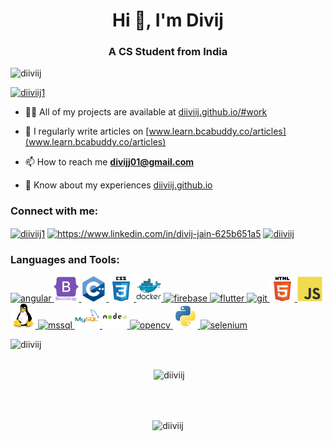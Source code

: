 <h1 align="center">Hi 👋, I'm Divij</h1>
<h3 align="center">A CS Student from India</h3>

<p align="left"> <img src="https://komarev.com/ghpvc/?username=diiviij&label=Profile%20views&color=0e75b6&style=flat" alt="diiviij" /> </p>

<p align="left"> <a href="https://twitter.com/diiviij1" target="blank"><img src="https://img.shields.io/twitter/follow/diiviij1?logo=twitter&style=for-the-badge" alt="diiviij1" /></a> </p>

- 👨‍💻 All of my projects are available at [diiviij.github.io/#work](diiviij.github.io/#work)

- 📝 I regularly write articles on [www.learn.bcabuddy.co/articles](www.learn.bcabuddy.co/articles)

- 📫 How to reach me **divijj01@gmail.com**

- 📄 Know about my experiences [diiviij.github.io](diiviij.github.io)

<h3 align="left">Connect with me:</h3>
<p align="left">
<a href="https://twitter.com/diiviij1" target="blank"><img align="center" src="https://raw.githubusercontent.com/rahuldkjain/github-profile-readme-generator/master/src/images/icons/Social/twitter.svg" alt="diiviij1" height="30" width="40" /></a>
<a href="https://linkedin.com/in/divij-jain-625b651a5" target="blank"><img align="center" src="https://raw.githubusercontent.com/rahuldkjain/github-profile-readme-generator/master/src/images/icons/Social/linked-in-alt.svg" alt="https://www.linkedin.com/in/divij-jain-625b651a5" height="30" width="40" /></a>
<a href="https://instagram.com/diiviij" target="blank"><img align="center" src="https://raw.githubusercontent.com/rahuldkjain/github-profile-readme-generator/master/src/images/icons/Social/instagram.svg" alt="diiviij" height="30" width="40" /></a>
</p>






<h3 align="left">Languages and Tools:</h3>
<p align="left"> <a href="https://angular.io" target="_blank"> <img src="https://angular.io/assets/images/logos/angular/angular.svg" alt="angular" width="40" height="40"/> </a> <a href="https://getbootstrap.com" target="_blank"> <img src="https://raw.githubusercontent.com/devicons/devicon/master/icons/bootstrap/bootstrap-plain-wordmark.svg" alt="bootstrap" width="40" height="40"/> </a> <a href="https://www.w3schools.com/cpp/" target="_blank"> <img src="https://raw.githubusercontent.com/devicons/devicon/master/icons/cplusplus/cplusplus-original.svg" alt="cplusplus" width="40" height="40"/> </a> <a href="https://www.w3schools.com/css/" target="_blank"> <img src="https://raw.githubusercontent.com/devicons/devicon/master/icons/css3/css3-original-wordmark.svg" alt="css3" width="40" height="40"/> </a> <a href="https://www.docker.com/" target="_blank"> <img src="https://raw.githubusercontent.com/devicons/devicon/master/icons/docker/docker-original-wordmark.svg" alt="docker" width="40" height="40"/> </a> <a href="https://firebase.google.com/" target="_blank"> <img src="https://www.vectorlogo.zone/logos/firebase/firebase-icon.svg" alt="firebase" width="40" height="40"/> </a> <a href="https://flutter.dev" target="_blank"> <img src="https://www.vectorlogo.zone/logos/flutterio/flutterio-icon.svg" alt="flutter" width="40" height="40"/> </a> <a href="https://git-scm.com/" target="_blank"> <img src="https://www.vectorlogo.zone/logos/git-scm/git-scm-icon.svg" alt="git" width="40" height="40"/> </a> <a href="https://www.w3.org/html/" target="_blank"> <img src="https://raw.githubusercontent.com/devicons/devicon/master/icons/html5/html5-original-wordmark.svg" alt="html5" width="40" height="40"/> </a> <a href="https://developer.mozilla.org/en-US/docs/Web/JavaScript" target="_blank"> <img src="https://raw.githubusercontent.com/devicons/devicon/master/icons/javascript/javascript-original.svg" alt="javascript" width="40" height="40"/> </a> <a href="https://www.linux.org/" target="_blank"> <img src="https://raw.githubusercontent.com/devicons/devicon/master/icons/linux/linux-original.svg" alt="linux" width="40" height="40"/> </a> <a href="https://www.microsoft.com/en-us/sql-server" target="_blank"> <img src="https://www.svgrepo.com/show/303229/microsoft-sql-server-logo.svg" alt="mssql" width="40" height="40"/> </a> <a href="https://www.mysql.com/" target="_blank"> <img src="https://raw.githubusercontent.com/devicons/devicon/master/icons/mysql/mysql-original-wordmark.svg" alt="mysql" width="40" height="40"/> </a> <a href="https://nodejs.org" target="_blank"> <img src="https://raw.githubusercontent.com/devicons/devicon/master/icons/nodejs/nodejs-original-wordmark.svg" alt="nodejs" width="40" height="40"/> </a> <a href="https://opencv.org/" target="_blank"> <img src="https://www.vectorlogo.zone/logos/opencv/opencv-icon.svg" alt="opencv" width="40" height="40"/> </a> <a href="https://www.python.org" target="_blank"> <img src="https://raw.githubusercontent.com/devicons/devicon/master/icons/python/python-original.svg" alt="python" width="40" height="40"/> </a> <a href="https://www.selenium.dev" target="_blank"> <img src="https://raw.githubusercontent.com/detain/svg-logos/780f25886640cef088af994181646db2f6b1a3f8/svg/selenium-logo.svg" alt="selenium" width="40" height="40"/> </a> </p>





<center>
<p><img align="left" src="https://github-readme-stats.vercel.app/api/top-langs?username=diiviij&show_icons=true&locale=en&layout=compact" alt="diiviij" /></p>

<br>
<br>



<p>&nbsp;<img align="center" src="https://github-readme-stats.vercel.app/api?username=diiviij&show_icons=true&locale=en" alt="diiviij" /></p>
<br>
<br>



<p><img align="center" src="https://github-readme-streak-stats.herokuapp.com/?user=diiviij&" alt="diiviij" /></p>
<br>
<center>
